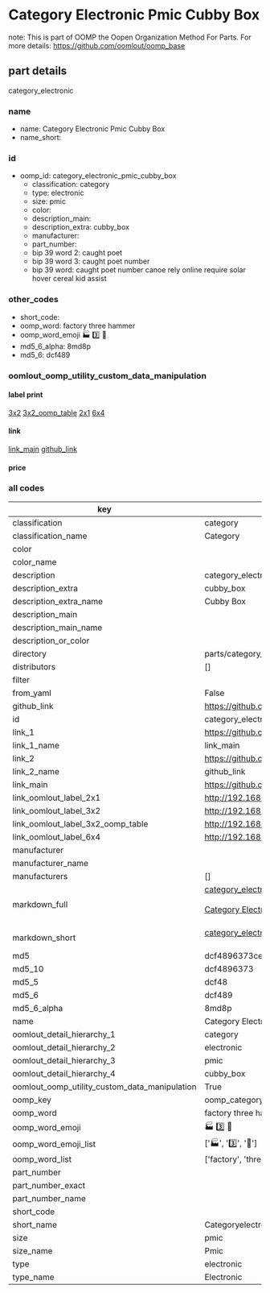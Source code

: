 # Category Electronic Pmic Cubby Box  

note: This is part of OOMP the Oopen Organization Method For Parts. For more details: https://github.com/oomlout/oomp_base

##  part details



category_electronic

### name
* name: Category Electronic Pmic Cubby Box
* name_short: 
### id
* oomp_id: category_electronic_pmic_cubby_box
  * classification: category
  * type: electronic
  * size: pmic
  * color: 
  * description_main: 
  * description_extra: cubby_box
  * manufacturer: 
  * part_number: 
  * bip 39 word 2: caught poet
  * bip 39 word 3: caught poet number
  * bip 39 word: caught poet number canoe rely online require solar hover cereal kid assist

### other_codes
* short_code: 
* oomp_word: factory three hammer
* oomp_word_emoji :factory: :three: :hammer:
* md5_6_alpha: 8md8p
* md5_6: dcf489






### oomlout_oomp_utility_custom_data_manipulation
#### label print
[3x2](http://192.168.1.245:1112/?label=oomp%208md8p)
[3x2_oomp_table](http://192.168.1.107:1112/?label=oomp%208md8p)
[2x1](http://192.168.1.242:1112/?label=oomp%208md8p)
[6x4](http://192.168.1.55:1112/?label=oomp%208md8p)    

#### link

[link_main](https://github.com/oomlout/oomlout_oomp_current_version_messy/tree/main/parts/category_electronic_pmic_cubby_box) [github_link](https://github.com/oomlout/oomlout_oomp_part_src/tree/main/parts/category_electronic_pmic_cubby_box)                             

#### price







### all codes 
| key | value |  
| --- | --- |  
| classification | category |  
| classification_name | Category |  
| color |  |  
| color_name |  |  
| description | category_electronic |  
| description_extra | cubby_box |  
| description_extra_name | Cubby Box |  
| description_main |  |  
| description_main_name |  |  
| description_or_color |   |  
| directory | parts/category_electronic_pmic_cubby_box |  
| distributors | [] |  
| filter |  |  
| from_yaml | False |  
| github_link | https://github.com/oomlout/oomlout_oomp_part_src/tree/main/parts/category_electronic_pmic_cubby_box |  
| id | category_electronic_pmic_cubby_box |  
| link_1 | https://github.com/oomlout/oomlout_oomp_current_version_messy/tree/main/parts/category_electronic_pmic_cubby_box |  
| link_1_name | link_main |  
| link_2 | https://github.com/oomlout/oomlout_oomp_part_src/tree/main/parts/category_electronic_pmic_cubby_box |  
| link_2_name | github_link |  
| link_main | https://github.com/oomlout/oomlout_oomp_current_version_messy/tree/main/parts/category_electronic_pmic_cubby_box |  
| link_oomlout_label_2x1 | http://192.168.1.242:1112/?label=oomp%208md8p |  
| link_oomlout_label_3x2 | http://192.168.1.245:1112/?label=oomp%208md8p |  
| link_oomlout_label_3x2_oomp_table | http://192.168.1.107:1112/?label=oomp%208md8p |  
| link_oomlout_label_6x4 | http://192.168.1.55:1112/?label=oomp%208md8p |  
| manufacturer |  |  
| manufacturer_name |  |  
| manufacturers | [] |  
| markdown_full | [category_electronic_pmic_cubby_box](https://github.com/oomlout/oomlout_oomp_current_version_messy/tree/main/parts/category_electronic_pmic_cubby_box)<br>[](https://github.com/oomlout/oomlout_oomp_current_version_messy/tree/main/parts/category_electronic_pmic_cubby_box)<br>[Category Electronic Pmic Cubby Box](https://github.com/oomlout/oomlout_oomp_current_version_messy/tree/main/parts/category_electronic_pmic_cubby_box)<br><br> |  
| markdown_short | [category_electronic_pmic_cubby_box](https://github.com/oomlout/oomlout_oomp_current_version_messy/tree/main/parts/category_electronic_pmic_cubby_box)<br><br> |  
| md5 | dcf4896373ce76e26bdab2192ee9c923 |  
| md5_10 | dcf4896373 |  
| md5_5 | dcf48 |  
| md5_6 | dcf489 |  
| md5_6_alpha | 8md8p |  
| name | Category Electronic Pmic Cubby Box |  
| oomlout_detail_hierarchy_1 | category |  
| oomlout_detail_hierarchy_2 | electronic |  
| oomlout_detail_hierarchy_3 | pmic |  
| oomlout_detail_hierarchy_4 | cubby_box |  
| oomlout_oomp_utility_custom_data_manipulation | True |  
| oomp_key | oomp_category_electronic_pmic_cubby_box |  
| oomp_word | factory three hammer |  
| oomp_word_emoji | :factory: :three: :hammer: |  
| oomp_word_emoji_list | [':factory:', ':three:', ':hammer:'] |  
| oomp_word_list | ['factory', 'three', 'hammer'] |  
| part_number |  |  
| part_number_exact |  |  
| part_number_name |  |  
| short_code |  |  
| short_name | Categoryelectronic |  
| size | pmic |  
| size_name | Pmic |  
| type | electronic |  
| type_name | Electronic |  
